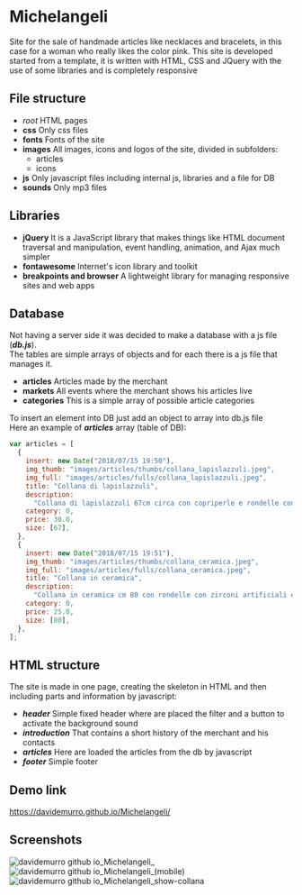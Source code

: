 # Michelangeli

Site for the sale of handmade articles like necklaces and bracelets, in this case for a woman who really likes the color pink.
This site is developed started from a template, it is written with HTML, CSS and JQuery with the use of some libraries and is completely responsive

## File structure

- _root_
  HTML pages
- **css**
  Only css files
- **fonts**
  Fonts of the site
- **images**
  All images, icons and logos of the site, divided in subfolders:
  - articles
  - icons
- **js**
  Only javascript files including internal js, libraries and a file for DB
- **sounds**
  Only mp3 files

## Libraries

- **jQuery**
  It is a JavaScript library that makes things like HTML document traversal and manipulation, event handling, animation, and Ajax much simpler
- **fontawesome**
  Internet's icon library and toolkit
- **breakpoints and browser**
  A lightweight library for managing responsive sites and web apps

## Database

Not having a server side it was decided to make a database with a js file (**_db.js_**). <br>
The tables are simple arrays of objects and for each there is a js file that manages it.

- **articles**
  Articles made by the merchant
- **markets**
  All events where the merchant shows his articles live
- **categories**
  This is a simple array of possible article categories

To insert an element into DB just add an object to array into db.js file <br>
Here an example of **_articles_** array (table of DB):

```javascript
var articles = [
  {
    insert: new Date("2018/07/15 19:50"),
    img_thumb: "images/articles/thumbs/collana_lapislazzuli.jpeg",
    img_full: "images/articles/fulls/collana_lapislazzuli.jpeg",
    title: "Collana di lapislazzuli",
    description:
      "Collana di lapislazzuli 67cm circa con copriperle e rondelle con brillantini. Accessori e chiusura in acciaio inox.",
    category: 0,
    price: 30.0,
    size: [67],
  },
  {
    insert: new Date("2018/07/15 19:51"),
    img_thumb: "images/articles/thumbs/collana_ceramica.jpeg",
    img_full: "images/articles/fulls/collana_ceramica.jpeg",
    title: "Collana in ceramica",
    description:
      "Collana in ceramica cm 80 con rondelle con zirconi artificiali e chiusura in acciaio inox.",
    category: 0,
    price: 25.0,
    size: [80],
  },
];
```

## HTML structure

The site is made in one page, creating the skeleton in HTML and then including parts and information by javascript:

- **_header_**
  Simple fixed header where are placed the filter and a button to activate the background sound
- **_introduction_**
  That contains a short history of the merchant and his contacts
- **_articles_**
  Here are loaded the articles from the db by javascript
- **_footer_**
  Simple footer

## Demo link

https://davidemurro.github.io/Michelangeli/

## Screenshots

![davidemurro github io_Michelangeli_](https://github.com/DavideMurro/Michelangeli/assets/118051417/22e9f29e-8d63-40d9-9288-e58dce027527)
![davidemurro github io_Michelangeli_(mobile)](https://github.com/DavideMurro/Michelangeli/assets/118051417/cfd90f6f-0126-4e7f-82ce-ad61472fdce3)
![davidemurro github io_Michelangeli_show-collana](https://github.com/DavideMurro/Michelangeli/assets/118051417/7fd9cdd6-2750-44c3-bc6c-c535aad357f4)
